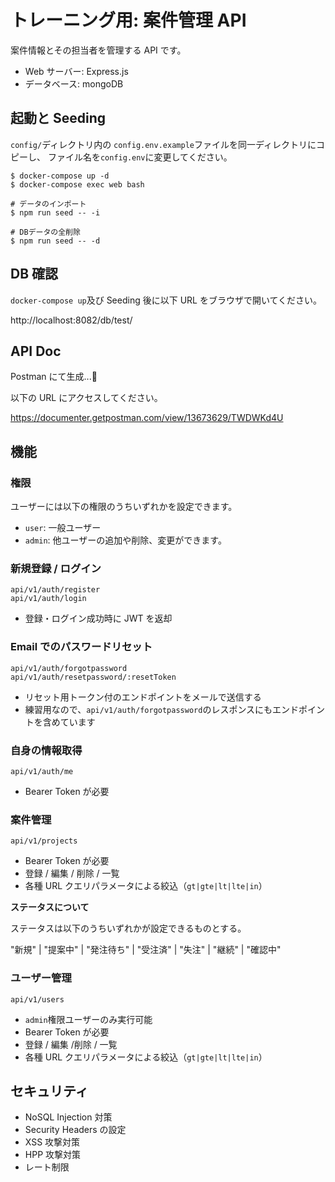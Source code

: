 # トレーニング用: 案件管理 API

案件情報とその担当者を管理する API です。

- Web サーバー: Express.js
- データベース: mongoDB

## 起動と Seeding

`config/`ディレクトリ内の
`config.env.example`ファイルを同一ディレクトリにコピーし、
ファイル名を`config.env`に変更してください。

```
$ docker-compose up -d
$ docker-compose exec web bash

# データのインポート
$ npm run seed -- -i

# DBデータの全削除
$ npm run seed -- -d
```

## DB 確認

`docker-compose up`及び Seeding 後に以下 URL をブラウザで開いてください。

http://localhost:8082/db/test/

## API Doc

Postman にて生成...🚀

以下の URL にアクセスしてください。

https://documenter.getpostman.com/view/13673629/TWDWKd4U

## 機能

### 権限

ユーザーには以下の権限のうちいずれかを設定できます。

- `user`: 一般ユーザー
- `admin`: 他ユーザーの追加や削除、変更ができます。

### 新規登録 / ログイン

```
api/v1/auth/register
api/v1/auth/login
```

- 登録・ログイン成功時に JWT を返却

### Email でのパスワードリセット

```
api/v1/auth/forgotpassword
api/v1/auth/resetpassword/:resetToken
```

- リセット用トークン付のエンドポイントをメールで送信する
- 練習用なので、`api/v1/auth/forgotpassword`のレスポンスにもエンドポイントを含めています

### 自身の情報取得

```
api/v1/auth/me
```

- Bearer Token が必要

### 案件管理

```
api/v1/projects
```

- Bearer Token が必要
- 登録 / 編集 / 削除 / 一覧
- 各種 URL クエリパラメータによる絞込（`gt|gte|lt|lte|in`）

**ステータスについて**

ステータスは以下のうちいずれかが設定できるものとする。

"新規" | "提案中" | "発注待ち" | "受注済" | "失注" | "継続" | "確認中"

### ユーザー管理

```
api/v1/users
```

- `admin`権限ユーザーのみ実行可能
- Bearer Token が必要
- 登録 / 編集 /削除 / 一覧
- 各種 URL クエリパラメータによる絞込（`gt|gte|lt|lte|in`）

## セキュリティ

- NoSQL Injection 対策
- Security Headers の設定
- XSS 攻撃対策
- HPP 攻撃対策
- レート制限
